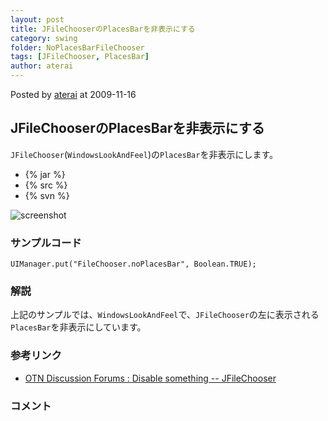 ```yaml
---
layout: post
title: JFileChooserのPlacesBarを非表示にする
category: swing
folder: NoPlacesBarFileChooser
tags: [JFileChooser, PlacesBar]
author: aterai
---
```


Posted by [aterai](http://terai.xrea.jp/aterai.html) at 2009-11-16

## JFileChooserのPlacesBarを非表示にする
`JFileChooser`(`WindowsLookAndFeel`)の`PlacesBar`を非表示にします。

- {% jar %}
- {% src %}
- {% svn %}

<!-- dummy comment line for breaking list -->

![screenshot](https://lh5.ggpht.com/_9Z4BYR88imo/TQTQZdQnWAI/AAAAAAAAAfg/Cne_bKrk8BU/s800/NoPlacesBarFileChooser.png)

### サンプルコード
<pre class="prettyprint"><code>UIManager.put("FileChooser.noPlacesBar", Boolean.TRUE);
</code></pre>

### 解説
上記のサンプルでは、`WindowsLookAndFeel`で、`JFileChooser`の左に表示される`PlacesBar`を非表示にしています。

### 参考リンク
- [OTN Discussion Forums : Disable something -- JFileChooser](https://forums.oracle.com/thread/1354867)

<!-- dummy comment line for breaking list -->

### コメント
